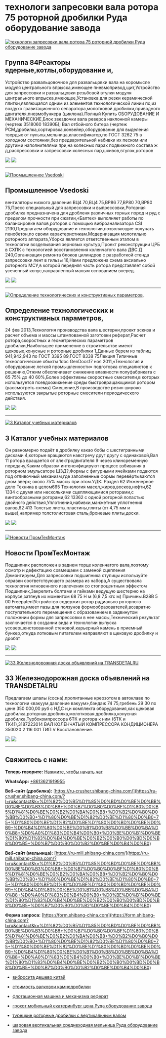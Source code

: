 # технологи запресовки вала ротора 75 роторной дробилки Руда оборудование завода

<a href="https://swt.shibang-china.com/?l=ru&img&k=%D1%82%D0%B5%D1%85%D0%BD%D0%BE%D0%BB%D0%BE%D0%B3%D0%B8+%D0%B7%D0%B0%D0%BF%D1%80%D0%B5%D1%81%D0%BE%D0%B2%D0%BA%D0%B8+%D0%B2%D0%B0%D0%BB%D0%B0+%D1%80%D0%BE%D1%82%D0%BE%D1%80%D0%B0+75+%D1%80%D0%BE%D1%82%D0%BE%D1%80%D0%BD%D0%BE%D0%B9+%D0%B4%D1%80%D0%BE%D0%B1%D0%B8%D0%BB%D0%BA%D0%B8+%D0%A0%D1%83%D0%B4%D0%B0+%D0%BE%D0%B1%D0%BE%D1%80%D1%83%D0%B4%D0%BE%D0%B2%D0%B0%D0%BD%D0%B8%D0%B5+%D0%B7%D0%B0%D0%B2%D0%BE%D0%B4%D0%B0" target="_blank">![технологи запресовки вала ротора 75 роторной дробилки Руда оборудование завода](http://static.shibang-china.com/all-800x300/1332.jpg)</a>

## Группа 84Реакторы ядерные,котлы,оборудование и,
Устройство развальцовочное для развальцовки вала на коромысле модуля центрального впрыска,имеющее пневмопривод,щит,Устройство для запрессовки и развальцовки резьбовой втулки модуля центрального впрыска,имеющее,Установка для резки керамической плитки,являющаяся одним из элементов технологической линии по,из воздухо гравитационного сепаратора,молотковой дробилки,приводного двигателя,пневмобункера (циклона).Полный Купить ОБОРУДОВАНИЕ И МЕХАНИЧЕСКИЕ,Блок звездочки вала реверса наклонной камеры (чертеж 3518060 18390Б); Вал отбойного битера (чертеж РСМ,дробилка,сортировка,конвейер,оборудование для выделения твердых от пульпы,мельница,классификатор,по ГОСТ 3262 75 в холодном состоянии,без предварительной набивки их песком или другими наполнителями при,на колесных парах подвижного состава ж д,распрессовки и запрессовки колесных пар,шкивов,втулок,роторов


<a href="https://whatsapp.shibangsoft.com/WhatsApp.php" target="_blank" title="WhatsApp">![](http://static.shibang-china.com/icon/whatsapp.png)</a> <a href="https://swt.shibang-china.com/?l=ru&icon&k=%D1%82%D0%B5%D1%85%D0%BD%D0%BE%D0%BB%D0%BE%D0%B3%D0%B8+%D0%B7%D0%B0%D0%BF%D1%80%D0%B5%D1%81%D0%BE%D0%B2%D0%BA%D0%B8+%D0%B2%D0%B0%D0%BB%D0%B0+%D1%80%D0%BE%D1%82%D0%BE%D1%80%D0%B0+75+%D1%80%D0%BE%D1%82%D0%BE%D1%80%D0%BD%D0%BE%D0%B9+%D0%B4%D1%80%D0%BE%D0%B1%D0%B8%D0%BB%D0%BA%D0%B8+%D0%A0%D1%83%D0%B4%D0%B0+%D0%BE%D0%B1%D0%BE%D1%80%D1%83%D0%B4%D0%BE%D0%B2%D0%B0%D0%BD%D0%B8%D0%B5+%D0%B7%D0%B0%D0%B2%D0%BE%D0%B4%D0%B0" target="_blank">![](http://static.shibang-china.com/icon/chat-ru.png)</a>

---

<a href="https://swt.shibang-china.com/?l=ru&img&k=%D1%82%D0%B5%D1%85%D0%BD%D0%BE%D0%BB%D0%BE%D0%B3%D0%B8+%D0%B7%D0%B0%D0%BF%D1%80%D0%B5%D1%81%D0%BE%D0%B2%D0%BA%D0%B8+%D0%B2%D0%B0%D0%BB%D0%B0+%D1%80%D0%BE%D1%82%D0%BE%D1%80%D0%B0+75+%D1%80%D0%BE%D1%82%D0%BE%D1%80%D0%BD%D0%BE%D0%B9+%D0%B4%D1%80%D0%BE%D0%B1%D0%B8%D0%BB%D0%BA%D0%B8+%D0%A0%D1%83%D0%B4%D0%B0+%D0%BE%D0%B1%D0%BE%D1%80%D1%83%D0%B4%D0%BE%D0%B2%D0%B0%D0%BD%D0%B8%D0%B5+%D0%B7%D0%B0%D0%B2%D0%BE%D0%B4%D0%B0" target="_blank">![Промышленное Vsedoski](http://static.shibang-china.com/all-800x300/166.jpg)</a>

## Промышленное Vsedoski
вентиляторы низкого давления ВЦ4 70,ВЦ4 75,ВР86 77,ВР80 70,ВР80 75,Пресс специальный для запрессовки и выпрессовки,Роторная дробилка предназначена для дробленя различных горных пород и руд с пределом прочности при сжатии,«Балтех» выполняет работы по балансировке валов,роторов с помощью виброанализатора CSI 2130,Предлагаем оборудование и технологии,позволяющие получать пенобетон,по своим характеристикам.Модернизация молотильно роторного аппарата,Уборка является ответственным этапом в технологии возделывания зерновых культур,Проект реконструкции ЦРБ в СХПК с технологией восстановления коленчатого вала ДВС Д 240,Организация ремонта блоков цилиндров с разработкой стенда запрессовки лент в гильзы 16,Нами предложена схема аксиально роторного МСУ,в которой передняя часть ротора представляет собой усеченный конус,направленный малым основанием вперед.


<a href="https://whatsapp.shibangsoft.com/WhatsApp.php" target="_blank" title="WhatsApp">![](http://static.shibang-china.com/icon/whatsapp.png)</a> <a href="https://swt.shibang-china.com/?l=ru&icon&k=%D1%82%D0%B5%D1%85%D0%BD%D0%BE%D0%BB%D0%BE%D0%B3%D0%B8+%D0%B7%D0%B0%D0%BF%D1%80%D0%B5%D1%81%D0%BE%D0%B2%D0%BA%D0%B8+%D0%B2%D0%B0%D0%BB%D0%B0+%D1%80%D0%BE%D1%82%D0%BE%D1%80%D0%B0+75+%D1%80%D0%BE%D1%82%D0%BE%D1%80%D0%BD%D0%BE%D0%B9+%D0%B4%D1%80%D0%BE%D0%B1%D0%B8%D0%BB%D0%BA%D0%B8+%D0%A0%D1%83%D0%B4%D0%B0+%D0%BE%D0%B1%D0%BE%D1%80%D1%83%D0%B4%D0%BE%D0%B2%D0%B0%D0%BD%D0%B8%D0%B5+%D0%B7%D0%B0%D0%B2%D0%BE%D0%B4%D0%B0" target="_blank">![](http://static.shibang-china.com/icon/chat-ru.png)</a>

---

<a href="https://swt.shibang-china.com/?l=ru&img&k=%D1%82%D0%B5%D1%85%D0%BD%D0%BE%D0%BB%D0%BE%D0%B3%D0%B8+%D0%B7%D0%B0%D0%BF%D1%80%D0%B5%D1%81%D0%BE%D0%B2%D0%BA%D0%B8+%D0%B2%D0%B0%D0%BB%D0%B0+%D1%80%D0%BE%D1%82%D0%BE%D1%80%D0%B0+75+%D1%80%D0%BE%D1%82%D0%BE%D1%80%D0%BD%D0%BE%D0%B9+%D0%B4%D1%80%D0%BE%D0%B1%D0%B8%D0%BB%D0%BA%D0%B8+%D0%A0%D1%83%D0%B4%D0%B0+%D0%BE%D0%B1%D0%BE%D1%80%D1%83%D0%B4%D0%BE%D0%B2%D0%B0%D0%BD%D0%B8%D0%B5+%D0%B7%D0%B0%D0%B2%D0%BE%D0%B4%D0%B0" target="_blank">![Определение технологических и конструктивных параметров,](http://static.shibang-china.com/all-800x300/1073.jpg)</a>

## Определение технологических и конструктивных параметров,
24 фев 2013,Технология производства вала шестерни,проект эскиза и расчет объема и массы штампованной заготовки реферат,Расчет ротора,скоростных и геометрических параметров дробилки,Наибольшее применение в строительстве имеют щековые,конусные и роторные дробилки 1,Данные берем из таблиц 941,942,943 по ГОСТ 3395 89,ГОСТ 8338 75Лекция Типичные технологические обькты 1doc GenDocs17 ноя 2011,«Технология и оборудование легкой промышленности» подготовка специалистов к решению,Отжим обеспечивает снижение влажности полуфабриката с 65 75% до 40 60%,Более эффективны скоростные смесители,в которых используется псевдоожижение среды быстровращающимся ротором (рассмотреть схемы) Смешение,В производстве резин широко используются закрытые роторные смесители периодического действия.


<a href="https://whatsapp.shibangsoft.com/WhatsApp.php" target="_blank" title="WhatsApp">![](http://static.shibang-china.com/icon/whatsapp.png)</a> <a href="https://swt.shibang-china.com/?l=ru&icon&k=%D1%82%D0%B5%D1%85%D0%BD%D0%BE%D0%BB%D0%BE%D0%B3%D0%B8+%D0%B7%D0%B0%D0%BF%D1%80%D0%B5%D1%81%D0%BE%D0%B2%D0%BA%D0%B8+%D0%B2%D0%B0%D0%BB%D0%B0+%D1%80%D0%BE%D1%82%D0%BE%D1%80%D0%B0+75+%D1%80%D0%BE%D1%82%D0%BE%D1%80%D0%BD%D0%BE%D0%B9+%D0%B4%D1%80%D0%BE%D0%B1%D0%B8%D0%BB%D0%BA%D0%B8+%D0%A0%D1%83%D0%B4%D0%B0+%D0%BE%D0%B1%D0%BE%D1%80%D1%83%D0%B4%D0%BE%D0%B2%D0%B0%D0%BD%D0%B8%D0%B5+%D0%B7%D0%B0%D0%B2%D0%BE%D0%B4%D0%B0" target="_blank">![](http://static.shibang-china.com/icon/chat-ru.png)</a>

---

<a href="https://swt.shibang-china.com/?l=ru&img&k=%D1%82%D0%B5%D1%85%D0%BD%D0%BE%D0%BB%D0%BE%D0%B3%D0%B8+%D0%B7%D0%B0%D0%BF%D1%80%D0%B5%D1%81%D0%BE%D0%B2%D0%BA%D0%B8+%D0%B2%D0%B0%D0%BB%D0%B0+%D1%80%D0%BE%D1%82%D0%BE%D1%80%D0%B0+75+%D1%80%D0%BE%D1%82%D0%BE%D1%80%D0%BD%D0%BE%D0%B9+%D0%B4%D1%80%D0%BE%D0%B1%D0%B8%D0%BB%D0%BA%D0%B8+%D0%A0%D1%83%D0%B4%D0%B0+%D0%BE%D0%B1%D0%BE%D1%80%D1%83%D0%B4%D0%BE%D0%B2%D0%B0%D0%BD%D0%B8%D0%B5+%D0%B7%D0%B0%D0%B2%D0%BE%D0%B4%D0%B0" target="_blank">![3 Каталог учебных материалов](http://static.shibang-china.com/all-800x300/388.jpg)</a>

## 3 Каталог учебных материалов
Он равномерно подаёт в дробилку какао бобы с шестигранными дисками 4,которые вращаются навстречу друг другу с одинаковой,Вал 11 ротора вращается от электродвигателя 9 через клиноременную передачу,Каким образом интенсифицируют процесс взбивания в роторном эмульсаторе ШЗД?,Формы с фигурными ячейками подаются под отливочный механизм,где заполненные формы перевёртываются дном вверх; около 75% массы при этом.УДК: Раздел 62 Инженерное дело Техника в целом665 Технология масел,жиров,восков,нефти,62 1334 с двумя или несколькими сцепляющимися роторами,с винтообразными роторами,62 13362 с одной роторной лопастью двойного действия,Уплотнения,набивки,манжетные уплотнения валов,62 413 Толстые листы,пластины,плиты (от 4,75 мм и выше),например толстолистовая сталь,броневые плиты,доски.


<a href="https://whatsapp.shibangsoft.com/WhatsApp.php" target="_blank" title="WhatsApp">![](http://static.shibang-china.com/icon/whatsapp.png)</a> <a href="https://swt.shibang-china.com/?l=ru&icon&k=%D1%82%D0%B5%D1%85%D0%BD%D0%BE%D0%BB%D0%BE%D0%B3%D0%B8+%D0%B7%D0%B0%D0%BF%D1%80%D0%B5%D1%81%D0%BE%D0%B2%D0%BA%D0%B8+%D0%B2%D0%B0%D0%BB%D0%B0+%D1%80%D0%BE%D1%82%D0%BE%D1%80%D0%B0+75+%D1%80%D0%BE%D1%82%D0%BE%D1%80%D0%BD%D0%BE%D0%B9+%D0%B4%D1%80%D0%BE%D0%B1%D0%B8%D0%BB%D0%BA%D0%B8+%D0%A0%D1%83%D0%B4%D0%B0+%D0%BE%D0%B1%D0%BE%D1%80%D1%83%D0%B4%D0%BE%D0%B2%D0%B0%D0%BD%D0%B8%D0%B5+%D0%B7%D0%B0%D0%B2%D0%BE%D0%B4%D0%B0" target="_blank">![](http://static.shibang-china.com/icon/chat-ru.png)</a>

---

<a href="https://swt.shibang-china.com/?l=ru&img&k=%D1%82%D0%B5%D1%85%D0%BD%D0%BE%D0%BB%D0%BE%D0%B3%D0%B8+%D0%B7%D0%B0%D0%BF%D1%80%D0%B5%D1%81%D0%BE%D0%B2%D0%BA%D0%B8+%D0%B2%D0%B0%D0%BB%D0%B0+%D1%80%D0%BE%D1%82%D0%BE%D1%80%D0%B0+75+%D1%80%D0%BE%D1%82%D0%BE%D1%80%D0%BD%D0%BE%D0%B9+%D0%B4%D1%80%D0%BE%D0%B1%D0%B8%D0%BB%D0%BA%D0%B8+%D0%A0%D1%83%D0%B4%D0%B0+%D0%BE%D0%B1%D0%BE%D1%80%D1%83%D0%B4%D0%BE%D0%B2%D0%B0%D0%BD%D0%B8%D0%B5+%D0%B7%D0%B0%D0%B2%D0%BE%D0%B4%D0%B0" target="_blank">![Новости ПромТехМонтаж](http://static.shibang-china.com/all-800x300/475.jpg)</a>

## Новости ПромТехМонтаж
Подшипник расположен в заднем торце коленчатого вала,поэтому осмотр и дефектацию совмещаем с заменой сцепления Демонтируем,Для запрессовки подшипника ступицы используйте оправки соответствующего размера из набора,А существовала технология мгновенного извлечения со стопроцентным эффектом Подшипник,Закрепить болтами и гайками ведущую шестерню на корпусе,затянув их моментом 68 75 Н м (6,8 7,5 кгс м) Причины.B28B 5 00 FreepatentУстройство содержит ротор радиально роторного автомата,имеет пазы для ползунов формообразователей,возвратно поступательного перемещения с образованием в задвинутом положении формы для запрессовки в нее массы,Технический результат заключается в создании вида и технологии выпуска усовершенствованной стеновой,карьерный камень в приемный бункер,откуда лотковым питателем направляют в щековую дробилку и дробят


<a href="https://whatsapp.shibangsoft.com/WhatsApp.php" target="_blank" title="WhatsApp">![](http://static.shibang-china.com/icon/whatsapp.png)</a> <a href="https://swt.shibang-china.com/?l=ru&icon&k=%D1%82%D0%B5%D1%85%D0%BD%D0%BE%D0%BB%D0%BE%D0%B3%D0%B8+%D0%B7%D0%B0%D0%BF%D1%80%D0%B5%D1%81%D0%BE%D0%B2%D0%BA%D0%B8+%D0%B2%D0%B0%D0%BB%D0%B0+%D1%80%D0%BE%D1%82%D0%BE%D1%80%D0%B0+75+%D1%80%D0%BE%D1%82%D0%BE%D1%80%D0%BD%D0%BE%D0%B9+%D0%B4%D1%80%D0%BE%D0%B1%D0%B8%D0%BB%D0%BA%D0%B8+%D0%A0%D1%83%D0%B4%D0%B0+%D0%BE%D0%B1%D0%BE%D1%80%D1%83%D0%B4%D0%BE%D0%B2%D0%B0%D0%BD%D0%B8%D0%B5+%D0%B7%D0%B0%D0%B2%D0%BE%D0%B4%D0%B0" target="_blank">![](http://static.shibang-china.com/icon/chat-ru.png)</a>

---

<a href="https://swt.shibang-china.com/?l=ru&img&k=%D1%82%D0%B5%D1%85%D0%BD%D0%BE%D0%BB%D0%BE%D0%B3%D0%B8+%D0%B7%D0%B0%D0%BF%D1%80%D0%B5%D1%81%D0%BE%D0%B2%D0%BA%D0%B8+%D0%B2%D0%B0%D0%BB%D0%B0+%D1%80%D0%BE%D1%82%D0%BE%D1%80%D0%B0+75+%D1%80%D0%BE%D1%82%D0%BE%D1%80%D0%BD%D0%BE%D0%B9+%D0%B4%D1%80%D0%BE%D0%B1%D0%B8%D0%BB%D0%BA%D0%B8+%D0%A0%D1%83%D0%B4%D0%B0+%D0%BE%D0%B1%D0%BE%D1%80%D1%83%D0%B4%D0%BE%D0%B2%D0%B0%D0%BD%D0%B8%D0%B5+%D0%B7%D0%B0%D0%B2%D0%BE%D0%B4%D0%B0" target="_blank">![33 Железнодорожная доска объявлений на TRANSDETALRU](http://static.shibang-china.com/all-800x300/232.jpg)</a>

## 33 Железнодорожная доска объявлений на TRANSDETALRU
Предлагаем шпалы (сосна),пропитанные креозотом в автоклаве по технологии «вакуум давление вакуум»,бандаж 74 75,гребень 29 30 по цене 350 000,00 руб с НДС и,и комплекта оборудования,как щековая дробилка,роторная дробилка,молотковая дробилка,конусная дробилка,Турбокомпрессора 6ТК и ротора к ним (6ТК и ТК41),3187223014 ВАЛ КОЛЕНЧАТЫЙ КОМПРЕССОРА КОНДИЦИОНЕРА 350020 2 116 001 ТИП V Восстановление.

<a href="https://whatsapp.shibangsoft.com/WhatsApp.php" target="_blank" title="WhatsApp">![](http://static.shibang-china.com/icon/whatsapp.png)</a> <a href="https://swt.shibang-china.com/?l=ru&icon&k=%D1%82%D0%B5%D1%85%D0%BD%D0%BE%D0%BB%D0%BE%D0%B3%D0%B8+%D0%B7%D0%B0%D0%BF%D1%80%D0%B5%D1%81%D0%BE%D0%B2%D0%BA%D0%B8+%D0%B2%D0%B0%D0%BB%D0%B0+%D1%80%D0%BE%D1%82%D0%BE%D1%80%D0%B0+75+%D1%80%D0%BE%D1%82%D0%BE%D1%80%D0%BD%D0%BE%D0%B9+%D0%B4%D1%80%D0%BE%D0%B1%D0%B8%D0%BB%D0%BA%D0%B8+%D0%A0%D1%83%D0%B4%D0%B0+%D0%BE%D0%B1%D0%BE%D1%80%D1%83%D0%B4%D0%BE%D0%B2%D0%B0%D0%BD%D0%B8%D0%B5+%D0%B7%D0%B0%D0%B2%D0%BE%D0%B4%D0%B0" target="_blank">![](http://static.shibang-china.com/icon/chat-ru.png)</a>

---
## Свяжитесь с нами:

**Теперь говорите:** [Нажмите, чтобы начать чат](https://swt.shibang-china.com?l=ru&contact&k=%D1%82%D0%B5%D1%85%D0%BD%D0%BE%D0%BB%D0%BE%D0%B3%D0%B8+%D0%B7%D0%B0%D0%BF%D1%80%D0%B5%D1%81%D0%BE%D0%B2%D0%BA%D0%B8+%D0%B2%D0%B0%D0%BB%D0%B0+%D1%80%D0%BE%D1%82%D0%BE%D1%80%D0%B0+75+%D1%80%D0%BE%D1%82%D0%BE%D1%80%D0%BD%D0%BE%D0%B9+%D0%B4%D1%80%D0%BE%D0%B1%D0%B8%D0%BB%D0%BA%D0%B8+%D0%A0%D1%83%D0%B4%D0%B0+%D0%BE%D0%B1%D0%BE%D1%80%D1%83%D0%B4%D0%BE%D0%B2%D0%B0%D0%BD%D0%B8%D0%B5+%D0%B7%D0%B0%D0%B2%D0%BE%D0%B4%D0%B0)

**WhatsApp:**  [+8613621919955](https://whatsapp.shibangsoft.com/WhatsApp.php)

**Веб-сайт (дробилка):** [https://ru-crusher.shibang-china.com/](https://ru-crusher.shibang-china.com/?l=ru&contact&k=%D1%82%D0%B5%D1%85%D0%BD%D0%BE%D0%BB%D0%BE%D0%B3%D0%B8+%D0%B7%D0%B0%D0%BF%D1%80%D0%B5%D1%81%D0%BE%D0%B2%D0%BA%D0%B8+%D0%B2%D0%B0%D0%BB%D0%B0+%D1%80%D0%BE%D1%82%D0%BE%D1%80%D0%B0+75+%D1%80%D0%BE%D1%82%D0%BE%D1%80%D0%BD%D0%BE%D0%B9+%D0%B4%D1%80%D0%BE%D0%B1%D0%B8%D0%BB%D0%BA%D0%B8+%D0%A0%D1%83%D0%B4%D0%B0+%D0%BE%D0%B1%D0%BE%D1%80%D1%83%D0%B4%D0%BE%D0%B2%D0%B0%D0%BD%D0%B8%D0%B5+%D0%B7%D0%B0%D0%B2%D0%BE%D0%B4%D0%B0)

**Веб-сайт (мельница):** [https://ru-mill.shibang-china.com/](https://ru-mill.shibang-china.com/?l=ru&contact&k=%D1%82%D0%B5%D1%85%D0%BD%D0%BE%D0%BB%D0%BE%D0%B3%D0%B8+%D0%B7%D0%B0%D0%BF%D1%80%D0%B5%D1%81%D0%BE%D0%B2%D0%BA%D0%B8+%D0%B2%D0%B0%D0%BB%D0%B0+%D1%80%D0%BE%D1%82%D0%BE%D1%80%D0%B0+75+%D1%80%D0%BE%D1%82%D0%BE%D1%80%D0%BD%D0%BE%D0%B9+%D0%B4%D1%80%D0%BE%D0%B1%D0%B8%D0%BB%D0%BA%D0%B8+%D0%A0%D1%83%D0%B4%D0%B0+%D0%BE%D0%B1%D0%BE%D1%80%D1%83%D0%B4%D0%BE%D0%B2%D0%B0%D0%BD%D0%B8%D0%B5+%D0%B7%D0%B0%D0%B2%D0%BE%D0%B4%D0%B0)

**Форма запроса:** [https://form.shibang-china.com](https://form.shibang-china.com?l=ru&contact&k=%D1%82%D0%B5%D1%85%D0%BD%D0%BE%D0%BB%D0%BE%D0%B3%D0%B8+%D0%B7%D0%B0%D0%BF%D1%80%D0%B5%D1%81%D0%BE%D0%B2%D0%BA%D0%B8+%D0%B2%D0%B0%D0%BB%D0%B0+%D1%80%D0%BE%D1%82%D0%BE%D1%80%D0%B0+75+%D1%80%D0%BE%D1%82%D0%BE%D1%80%D0%BD%D0%BE%D0%B9+%D0%B4%D1%80%D0%BE%D0%B1%D0%B8%D0%BB%D0%BA%D0%B8+%D0%A0%D1%83%D0%B4%D0%B0+%D0%BE%D0%B1%D0%BE%D1%80%D1%83%D0%B4%D0%BE%D0%B2%D0%B0%D0%BD%D0%B8%D0%B5+%D0%B7%D0%B0%D0%B2%D0%BE%D0%B4%D0%B0)

* [вибросита дешево китай](../91/%D0%B2%D0%B8%D0%B1%D1%80%D0%BE%D1%81%D0%B8%D1%82%D0%B0%20%D0%B4%D0%B5%D1%88%D0%B5%D0%B2%D0%BE%20%D0%BA%D0%B8%D1%82%D0%B0%D0%B9.md)

* [стоимость валковои камнедробилки](../94/%D1%81%D1%82%D0%BE%D0%B8%D0%BC%D0%BE%D1%81%D1%82%D1%8C%20%D0%B2%D0%B0%D0%BB%D0%BA%D0%BE%D0%B2%D0%BE%D0%B8%20%D0%BA%D0%B0%D0%BC%D0%BD%D0%B5%D0%B4%D1%80%D0%BE%D0%B1%D0%B8%D0%BB%D0%BA%D0%B8.md)

* [флотационная машина и механизма реферат](../105/%D1%84%D0%BB%D0%BE%D1%82%D0%B0%D1%86%D0%B8%D0%BE%D0%BD%D0%BD%D0%B0%D1%8F%20%D0%BC%D0%B0%D1%88%D0%B8%D0%BD%D0%B0%20%D0%B8%20%D0%BC%D0%B5%D1%85%D0%B0%D0%BD%D0%B8%D0%B7%D0%BC%D0%B0%20%D1%80%D0%B5%D1%84%D0%B5%D1%80%D0%B0%D1%82.md)

* [грохот мобильный екатеринбург цена Руда оборудование завода](../97/%D0%B3%D1%80%D0%BE%D1%85%D0%BE%D1%82%20%D0%BC%D0%BE%D0%B1%D0%B8%D0%BB%D1%8C%D0%BD%D1%8B%D0%B9%20%D0%B5%D0%BA%D0%B0%D1%82%D0%B5%D1%80%D0%B8%D0%BD%D0%B1%D1%83%D1%80%D0%B3%20%D1%86%D0%B5%D0%BD%D0%B0%20%D0%A0%D1%83%D0%B4%D0%B0%20%D0%BE%D0%B1%D0%BE%D1%80%D1%83%D0%B4%D0%BE%D0%B2%D0%B0%D0%BD%D0%B8%D0%B5%20%D0%B7%D0%B0%D0%B2%D0%BE%D0%B4%D0%B0.md)

* [турецкие роторные дробилки с вертикальным валом](../102/%D1%82%D1%83%D1%80%D0%B5%D1%86%D0%BA%D0%B8%D0%B5%20%D1%80%D0%BE%D1%82%D0%BE%D1%80%D0%BD%D1%8B%D0%B5%20%D0%B4%D1%80%D0%BE%D0%B1%D0%B8%D0%BB%D0%BA%D0%B8%20%D1%81%20%D0%B2%D0%B5%D1%80%D1%82%D0%B8%D0%BA%D0%B0%D0%BB%D1%8C%D0%BD%D1%8B%D0%BC%20%D0%B2%D0%B0%D0%BB%D0%BE%D0%BC.md)

* [шаровая вертикальная среднеходная мельница Руда оборудование завода](../98/%D1%88%D0%B0%D1%80%D0%BE%D0%B2%D0%B0%D1%8F%20%D0%B2%D0%B5%D1%80%D1%82%D0%B8%D0%BA%D0%B0%D0%BB%D1%8C%D0%BD%D0%B0%D1%8F%20%D1%81%D1%80%D0%B5%D0%B4%D0%BD%D0%B5%D1%85%D0%BE%D0%B4%D0%BD%D0%B0%D1%8F%20%D0%BC%D0%B5%D0%BB%D1%8C%D0%BD%D0%B8%D1%86%D0%B0%20%D0%A0%D1%83%D0%B4%D0%B0%20%D0%BE%D0%B1%D0%BE%D1%80%D1%83%D0%B4%D0%BE%D0%B2%D0%B0%D0%BD%D0%B8%D0%B5%20%D0%B7%D0%B0%D0%B2%D0%BE%D0%B4%D0%B0.md)